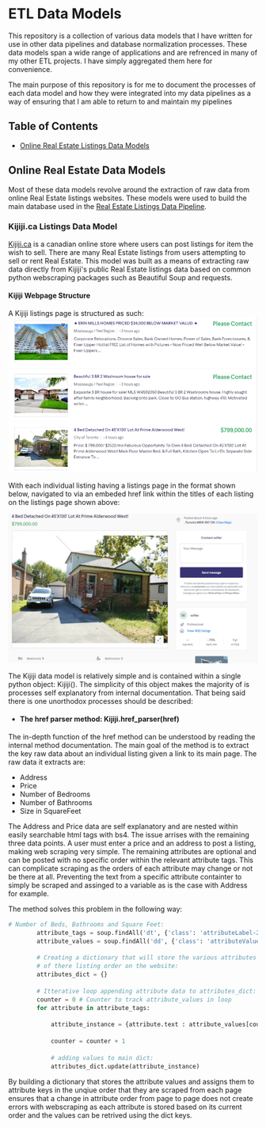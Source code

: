 # ETL Data Models
This repository is a collection of various data models that I have written for use in other data pipelines and database normalization processes. These data models span a wide range of applications and are refrenced in many of my other ETL projects. I have simply aggregated them here for convenience.

The main purpose of this repository is for me to document the processes of each data model and how they were integrated into my data pipelines as a way of ensuring that I am able to return to and maintain my pipelines

## Table of Contents
* [Online Real Estate Listings Data Models](https://github.com/MatthewTe/ETL-Data-Models/blob/master/README.md#online-real-estate-data-models)


## Online Real Estate Data Models
Most of these data models revolve around the extraction of raw data from online Real Estate listings websites. These models were used to build the main database used in the [Real Estate Listings Data Pipeline](https://github.com/MatthewTe/Public-Real-Estate-Listings-Data-Pipeline).

### Kijiji.ca Listings Data Model
[Kijiji.ca](https://www.kijiji.ca) is a canadian online store where users can post listings for item the wish to sell. There are many Real Estate listings from users attempting to sell or rent Real Estate. This model was built as a means of extracting raw data directly from Kijiji's public Real Estate listings data based on common python webscraping packages such as Beautiful Soup and requests.

#### Kijiji Webpage Structure
A Kijiji listings page is structured as such:
![Image Not Found](https://github.com/MatthewTe/ETL-Data-Models/blob/master/resources/Kijiji%20listings%20example.PNG "Example of a Kijiji Real Estate listings page")


With each individual listing having a listings page in the format shown below, navigated to via an embeded href link within the titles of each listing on the listings page shown above:

![Image Not Found](https://github.com/MatthewTe/ETL-Data-Models/blob/master/resources/Kijiji%20Individual%20Listing%20example.PNG "Example of an individual listings page")

The Kijiji data model is relatively simple and is contained within a single python object: Kijiji(). The simplicity of this object makes the majority of is processes self explanatory from internal documentation. That being said there is one unorthodox processes should be described:
 
- #### The href parser method: Kijiji.href_parser(href)

The in-depth function of the href method can be understood by reading the internal method documentation. The main goal of the method is to extract the key raw data about an individual listing given a link to its main page. The raw data it extracts are:
* Address
* Price
* Number of Bedrooms
* Number of Bathrooms
* Size in SquareFeet

The Address and Price data are self explanatory and are nested within easily searchable html tags with bs4. The issue arrises with the remaining three data points. A user must enter a price and an address to post a listing, making web scraping very simple. The remaining attributes are optional and can be posted with no specific order within the relevant attribute tags. This can complicate scraping as the orders of each attribute may change or not be there at all. Preventing the text from a specific attribute containter to simply be scraped and assinged to a variable as is the case with Address for example.

The method solves this problem in the following way:

```python
# Number of Beds, Bathrooms and Square Feet:
        attribute_tags = soup.findAll('dt', {'class': 'attributeLabel-240934283'})
        attribute_values = soup.findAll('dd', {'class': 'attributeValue-2574930263'})

        # Creating a dictionary that will store the various attributes independent
        # of there listing order on the website:
        attributes_dict = {}

        # Itterative loop appending attribute data to attributes_dict:
        counter = 0 # Counter to track attribute_values in loop
        for attribute in attribute_tags:

            attribute_instance = {attribute.text : attribute_values[counter].text}

            counter = counter + 1

            # adding values to main dict:
            attributes_dict.update(attribute_instance)
```

By building a dictionary that stores the attribute values and assigns them to attribute keys in the unqiue order that they are scraped from each page ensures that a change in attribute order from page to page does not create errors with webscraping as each attribute is stored based on its current order and the values can be retrived using the dict keys.     
